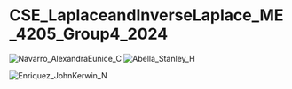 # CSE_LaplaceandInverseLaplace_ME_4205_Group4_2024

![Navarro_AlexandraEunice_C](https://github.com/alexaecn/CSE_LaplaceandInverseLaplace_ME_4205_Group4_2024/assets/159086894/2bc7b203-4081-4720-a787-bada0bbc8829)
![Abella_Stanley_H](https://github.com/alexaecn/CSE_LaplaceandInverseLaplace_ME_4205_Group4_2024/assets/158744734/b92b3b42-8344-4f54-b609-c308d1b603ac)

![Enriquez_JohnKerwin_N](https://github.com/alexaecn/CSE_LaplaceandInverseLaplace_ME_4205_Group4_2024/assets/159046830/f5797a2d-0ead-40b3-8eed-30a8923af407)
